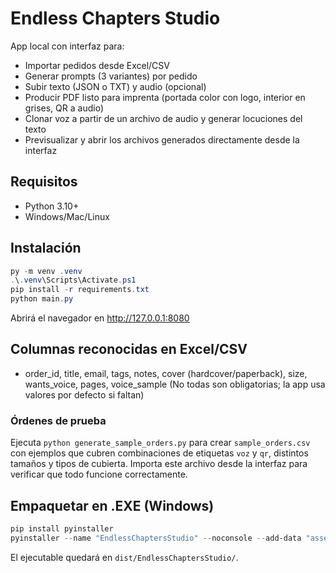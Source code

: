 
# Endless Chapters Studio

App local con interfaz para:
- Importar pedidos desde Excel/CSV
- Generar prompts (3 variantes) por pedido
- Subir texto (JSON o TXT) y audio (opcional)
- Producir PDF listo para imprenta (portada color con logo, interior en grises, QR a audio)
- Clonar voz a partir de un archivo de audio y generar locuciones del texto
- Previsualizar y abrir los archivos generados directamente desde la interfaz

## Requisitos
- Python 3.10+
- Windows/Mac/Linux

## Instalación
```powershell
py -m venv .venv
.\.venv\Scripts\Activate.ps1
pip install -r requirements.txt
python main.py
```
Abrirá el navegador en http://127.0.0.1:8080

## Columnas reconocidas en Excel/CSV
- order_id, title, email, tags, notes, cover (hardcover/paperback), size, wants_voice, pages, voice_sample
(No todas son obligatorias; la app usa valores por defecto si faltan)

### Órdenes de prueba

Ejecuta `python generate_sample_orders.py` para crear `sample_orders.csv` con ejemplos que cubren combinaciones de etiquetas `voz` y `qr`, distintos tamaños y tipos de cubierta. Importa este archivo desde la interfaz para verificar que todo funcione correctamente.

## Empaquetar en .EXE (Windows)
```powershell
pip install pyinstaller
pyinstaller --name "EndlessChaptersStudio" --noconsole --add-data "assets;assets" main.py
```
El ejecutable quedará en `dist/EndlessChaptersStudio/`.
